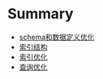 # Summary

* [schema和数据定义优化](chapter01/README.md)
* [索引结构](chapter02.md)
* [索引优化](chapter03/chapter03.md)
* [查询优化](chapter04/README.md)


